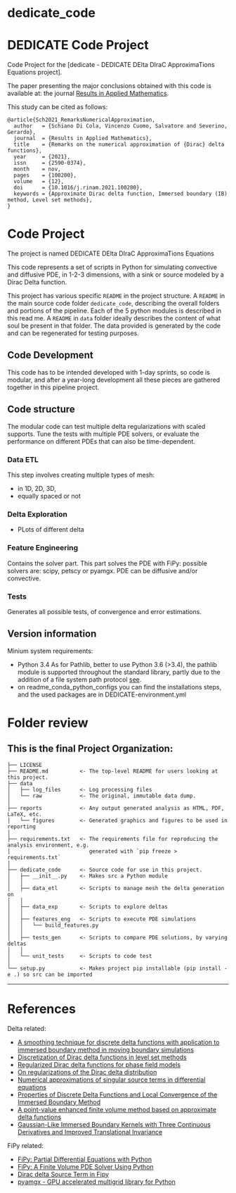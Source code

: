 dedicate_code
==============================

# DEDICATE Code Project

Code Project for the [dedicate - DEDICATE  DElta DIraC ApproximaTions Equations project].

The paper presenting the major conclusions obtained with this code is available at: the journal [Results in Applied Mathematics](https://www.sciencedirect.com/science/article/pii/S259003742100042X).


This study can be cited as follows: 
```
@article{Sch2021_RemarksNumericalApproximation,
  author   = {Schiano Di Cola, Vincenzo Cuomo, Salvatore and Severino, Gerardo},
  journal  = {Results in Applied Mathematics},
  title    = {Remarks on the numerical approximation of {Dirac} delta functions},
  year     = {2021},
  issn     = {2590-0374},
  month    = nov,
  pages    = {100200},
  volume   = {12},
  doi      = {10.1016/j.rinam.2021.100200},
  keywords = {Approximate Dirac delta function, Immersed boundary (IB) method, Level set methods},
}
```




# Code Project
The project is named DEDICATE  DElta DIraC ApproximaTions Equations

This code represents a set of scripts in Python for simulating convective and diffusive PDE, in 1-2-3 dimensions, with a sink or source modeled by a Dirac Delta function.

This project has various specific `README` in the project structure.
A  `README` in the main source code folder `dedicate_code`, describing the overall folders and portions of the pipeline.
Each of the 5 python modules is described in this read me.
A  `README` in `data` folder ideally describes the content of what soul be present in that folder. The data provided is generated by the code and can be regenerated for testing purposes.


## Code Development
This code has to be intended developed with 1-day sprints, so code is modular, and after a year-long development all these pieces are gathered together in this pipeline project.

## Code structure
The modular code can test multiple delta regularizations with scaled supports.  Tune the tests with multiple PDE solvers, or evaluate the performance on different PDEs that can also be time-dependent. 

### Data ETL
This step involves creating multiple types of mesh:
* in 1D, 2D, 3D, 
* equally spaced or not


### Delta Exploration
* PLots of different delta

### Feature Engineering
Contains the solver part.
This part solves the PDE with FiPy: possible solvers are: scipy, petscy or pyamgx.
PDE can be diffusive and/or convective.

### Tests
Generates all possible tests, of convergence and error estimations.
<!---
TODO
This part should be better commented on. Please write any doubt on this project.
---> 





## Version information

Minium system requirements:
* Python 3.4
As for Pathlib, better to use Python 3.6 (>3.4), the pathlib module is supported throughout the standard library, partly due to the addition of a file system path protocol [see](https://realpython.com/python-pathlib/).
* on readme_conda_python_configs you can find the installations steps, and the used packages are in DEDICATE-environment.yml




# Folder review

This is the final Project Organization:
------------

    ├── LICENSE
    ├── README.md          <- The top-level README for users looking at this project.
    ├── data
    │   ├── log_files      <- Log processing files
    │   └── raw            <- The original, immutable data dump.
    │
    ├── reports            <- Any output generated analysis as HTML, PDF, LaTeX, etc.
    │   └── figures        <- Generated graphics and figures to be used in reporting
    │
    ├── requirements.txt   <- The requirements file for reproducing the analysis environment, e.g.
    │                         generated with `pip freeze > requirements.txt`
    │
    ├── dedicate_code      <- Source code for use in this project.
    │   ├── __init__.py    <- Makes src a Python module
    │   │
    │   ├── data_etl       <- Scripts to manage mesh the delta generation on 
    │   │
    │   ├── data_exp       <- Scripts to explore deltas
    │   │
    │   ├── features_eng   <- Scripts to execute PDE simulations
    │   │   └── build_features.py
    │   │
    │   ├── tests_gen      <- Scripts to compare PDE solutions, by varying deltas 
    │   │
    │   └── unit_tests     <- Scripts to code test 
    │
    └── setup.py           <- Makes project pip installable (pip install -e .) so src can be imported

--------





# References
Delta related:
* [A smoothing technique for discrete delta functions with application to immersed boundary method in moving boundary simulations](https://doi.org/10.1016/j.jcp.2009.07.023)
* [Discretization of Dirac delta functions in level set methods](https://doi.org/10.1016/j.jcp.2004.09.018)
* [Regularized Dirac delta functions for phase field models](https://doi.org/10.1002/nme.4262)
* [On regularizations of the Dirac delta distribution](https://doi.org/10.1016/j.jcp.2015.10.054)
* [Numerical approximations of singular source terms in differential equations](https://doi.org/10.1016/j.jcp.2004.04.011)
* [Properties of Discrete Delta Functions and Local Convergence of the Immersed Boundary Method](https://doi.org/10.1137/110836699)
* [A point-value enhanced finite volume method based on approximate delta functions](https://doi.org/10.1016/j.jcp.2017.10.059)
* [Gaussian-Like Immersed Boundary Kernels with Three Continuous Derivatives and Improved Translational Invariance](https://arxiv.org/abs/1505.07529)


FiPy related:

* [FiPy: Partial Differential Equations with Python](https://doi.org/10.1109/MCSE.2009.52)
* [FiPy: A Finite Volume PDE Solver Using Python](https://www.ctcms.nist.gov/fipy/index.html)
* [Dirac delta Source Term in Fipy](https://stackoverflow.com/questions/58041222/dirac-delta-source-term-in-fipy)
* [pyamgx - GPU accelerated multigrid library for Python](https://pyamgx.readthedocs.io/en/latest/)




















